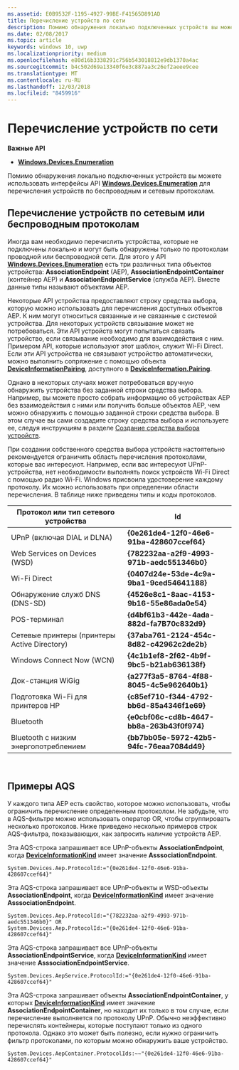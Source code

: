 ```yaml
---
ms.assetid: E0B9532F-1195-4927-99BE-F41565D891AD
title: Перечисление устройств по сети
description: Помимо обнаружения локально подключенных устройств вы можете использовать интерфейсы API Windows.Devices.Enumeration для перечисления устройств по беспроводным и сетевым протоколам.
ms.date: 02/08/2017
ms.topic: article
keywords: windows 10, uwp
ms.localizationpriority: medium
ms.openlocfilehash: e80d16b3338291c756b543018812e9db1370a4ac
ms.sourcegitcommit: b4c502d69a13340f6e3c887aa3c26ef2aeee9cee
ms.translationtype: MT
ms.contentlocale: ru-RU
ms.lasthandoff: 12/03/2018
ms.locfileid: "8459916"
---
```

# <a name="enumerate-devices-over-a-network"></a>Перечисление устройств по сети



**Важные API**

- [**Windows.Devices.Enumeration**](https://docs.microsoft.com/en-us/uwp/api/Windows.Devices.Enumeration)

Помимо обнаружения локально подключенных устройств вы можете использовать интерфейсы API [**Windows.Devices.Enumeration**](https://msdn.microsoft.com/library/windows/apps/BR225459) для перечисления устройств по беспроводным и сетевым протоколам.

## <a name="enumerating-devices-over-networked-or-wireless-protocols"></a>Перечисление устройств по сетевым или беспроводным протоколам

Иногда вам необходимо перечислить устройства, которые не подключены локально и могут быть обнаружены только по протоколам проводной или беспроводной сети. Для этого у API [**Windows.Devices.Enumeration**](https://msdn.microsoft.com/library/windows/apps/BR225459) есть три различных типа объектов устройства: **AssociationEndpoint** (AEP), **AssociationEndpointContainer** (контейнер AEP) и **AssociationEndpointService** (служба AEP). Вместе данные типы называют объектами AEP.

Некоторые API устройства предоставляют строку средства выбора, которую можно использовать для перечисления доступных объектов AEP. К ним могут относиться связанные и не связанные с системой устройства. Для некоторых устройств связывание может не потребоваться. Эти API устройств могут попытаться связать устройство, если связывание необходимо для взаимодействия с ним. Примером API, которые используют этот шаблон, служит Wi-Fi Direct. Если эти API устройства не связывают устройство автоматически, можно выполнить сопряжение с помощью объекта [**DeviceInformationPairing**](https://msdn.microsoft.com/library/windows/apps/Mt168396), доступного в [**DeviceInformation.Pairing**](https://msdn.microsoft.com/library/windows/apps/Dn705960).

Однако в некоторых случаях может потребоваться вручную обнаружить устройства без заданной строки средства выбора. Например, вы можете просто собрать информацию об устройствах AEP без взаимодействия с ними или получить больше объектов AEP, чем можно обнаружить с помощью заданной строки средства выбора. В этом случае вы сами создадите строку средства выбора и используете ее, следуя инструкциям в разделе [Создание средства выбора устройств](build-a-device-selector.md).

При создании собственного средства выбора устройств настоятельно рекомендуется ограничить область перечисления протоколами, которые вас интересуют. Например, если вас интересуют UPnP-устройства, нет необходимости выполнять поиск устройств Wi-Fi Direct с помощью радио Wi-Fi. Windows присвоила удостоверение каждому протоколу. Их можно использовать при определении области перечисления. В таблице ниже приведены типы и коды протоколов.

| Протокол или тип сетевого устройства              | Id                                         |
|----------------------------------------------|--------------------------------------------|
| UPnP (включая DIAL и DLNA)               | **{0e261de4-12f0-46e6-91ba-428607ccef64}** |
| Web Services on Devices (WSD)                | **{782232aa-a2f9-4993-971b-aedc551346b0}** |
| Wi-Fi Direct                                 | **{0407d24e-53de-4c9a-9ba1-9ced54641188}** |
| Обнаружение служб DNS (DNS-SD)               | **{4526e8c1-8aac-4153-9b16-55e86ada0e54}** |
| POS-терминал                             | **{d4bf61b3-442e-4ada-882d-fa7B70c832d9}** |
| Сетевые принтеры (принтеры Active Directory) | **{37aba761-2124-454c-8d82-c42962c2de2b}** |
| Windows Connect Now (WCN)                    | **{4c1b1ef8-2f62-4b9f-9bc5-b21ab636138f}** |
| Док-станция WiGig                                  | **{a277f3a5-8764-4f88-8045-4c5e962640b1}** |
| Подготовка Wi-Fi для принтеров HP           | **{c85ef710-f344-4792-bb6d-85a4346f1e69}** |
| Bluetooth                                    | **{e0cbf06c-cd8b-4647-bb8a-263b43f0f974}** |
| Bluetooth с низким энергопотреблением                                 | **{bb7bb05e-5972-42b5-94fc-76eaa7084d49}** |

 

## <a name="aqs-examples"></a>Примеры AQS

У каждого типа AEP есть свойство, которое можно использовать, чтобы ограничить перечисление определенным протоколом. Не забудьте, что в AQS-фильтре можно использовать оператор OR, чтобы сгруппировать несколько протоколов. Ниже приведено несколько примеров строк AQS-фильтра, показывающих, как запросить наличие устройств AEP.

Эта AQS-строка запрашивает все UPnP-объекты **AssociationEndpoint**, когда [**DeviceInformationKind**](https://msdn.microsoft.com/library/windows/apps/Dn948991) имеет значение **AsssociationEndpoint**.

``` syntax
System.Devices.Aep.ProtocolId:="{0e261de4-12f0-46e6-91ba-428607ccef64}"
```

Эта AQS-строка запрашивает все UPnP-объекты и WSD-объекты **AssociationEndpoint**, когда [**DeviceInformationKind**](https://msdn.microsoft.com/library/windows/apps/Dn948991) имеет значение **AsssociationEndpoint**.

``` syntax
System.Devices.Aep.ProtocolId:="{782232aa-a2f9-4993-971b-aedc551346b0}" OR
System.Devices.Aep.ProtocolId:="{0e261de4-12f0-46e6-91ba-428607ccef64}"
```

Эта AQS-строка запрашивает все UPnP-объекты **AssociationEndpointService**, когда [**DeviceInformationKind**](https://msdn.microsoft.com/library/windows/apps/Dn948991) имеет значение **AsssociationEndpointService**.

``` syntax
System.Devices.AepService.ProtocolId:="{0e261de4-12f0-46e6-91ba-428607ccef64}"
```

Эта AQS-строка запрашивает объекты **AssociationEndpointContainer**, у которых [**DeviceInformationKind**](https://msdn.microsoft.com/library/windows/apps/Dn948991) имеет значение **AssociationEndpointContainer**, но находит их только в том случае, если перечисление выполняется по протоколу UPnP. Обычно неэффективно перечислять контейнеры, которые поступают только из одного протокола. Однако это может быть полезно, если нужно ограничить фильтр протоколами, по которым можно обнаружить ваше устройство.

``` syntax
System.Devices.AepContainer.ProtocolIds:~~"{0e261de4-12f0-46e6-91ba-428607ccef64}"
```

 

 
